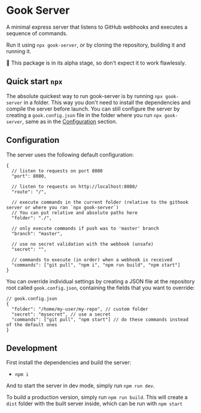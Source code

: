 # Gook Server

A minimal express server that listens to GitHub webhooks and executes a sequence of commands.

Run it using `npx gook-server`, or by cloning the repository, building it and running it.

🚧 This package is in its alpha stage, so don't expect it to work flawlessly.

## Quick start `npx`

The absolute quickest way to run gook-server is by running `npx gook-server` in a folder. This way you don't need to install the dependencies and compile the server before launch.
You can still configure the server by creating a `gook.config.json` file in the folder where you run `npx gook-server`, same as in the [Configuration](#configuration) section.

## Configuration

The server uses the following default configuration:

```jsonc
{
  // listen to requests on port 8080
  "port": 8080,

  // listen to requests on http://localhost:8080/
  "route": "/",

  // execute commands in the current folder (relative to the githook server or where you ran `npx gook-server`)
  // You can put relative and absolute paths here
  "folder": "./",

  // only execute commands if push was to 'master' branch
  "branch": "master",

  // use no secret validation with the webhook (unsafe)
  "secret": "",

  // commands to execute (in order) when a webhook is received
  "commands": ["git pull", "npm i", "npm run build", "npm start"]
}
```

You can override individual settings by creating a JSON file at the repository root called `gook.config.json`, containing the fields that you want to override:

```jsonc
// gook.config.json
{
  "folder": "/home/my-user/my-repo", // custom folder
  "secret": "mysecret", // use a secret
  "commands": ["git pull", "npm start"] // do these commands instead of the default ones
}
```

## Development

First install the dependencies and build the server:

- `npm i`

And to start the server in dev mode, simply run `npm run dev`.

To build a production version, simply run `npm run build`.
This will create a `dist` folder with the built server inside, which can be run with `npm start`
